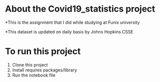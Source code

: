 # About the Covid19_statistics project
*This is the assignment that I did while studying at Funix university

*This dataset is updated on daily basis by Johns Hopkins CSSE

# To run this project
 1. Clone this project
 2. Install requires packages/library
 3. Run the notebook file
